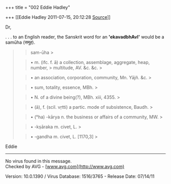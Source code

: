 +++
title = "002 Eddie Hadley"

+++
[[Eddie Hadley	2011-07-15, 20:12:28 [Source](https://groups.google.com/g/samskrita/c/WxrwiqXppEw)]]



Dr,



. . . to an English reader, the Sanskrit word for an **'ekavadbhAvI'** would be a samūha (समूह).



> 
> > sam-ūha >
> 
> > 
> > • m. (ifc. f. ā) a collection, assemblage, aggregate, heap, number, > multitude, AV. &c. &c. >
> 
> > 
> > • an association, corporation, community, Mn. Yājñ. &c. >
> 
> > 
> > • sum, totality, essence, MBh. >
> 
> > 
> > • N. of a divine being(?), MBh. xiii, 4355. >
> 
> > 
> > • (ā), f. (scil. vṛtti) a partic. mode of subsistence, Baudh. >
> 
> > 
> > • (°ha) -kārya n. the business or affairs of a community, MW. >
> 
> > 
> > • -kṣāraka m. civet, L. >
> 
> > 
> > • -gandha m. civet, L. \[1170,3\] >
> 
> > 
> > 
> > 

Eddie

------------------------------------------------------------------------

No virus found in this message.  
Checked by AVG - [www.avg.com](http://www.avg.com)  

Version: 10.0.1390 / Virus Database: 1516/3765 - Release Date: 07/14/11

